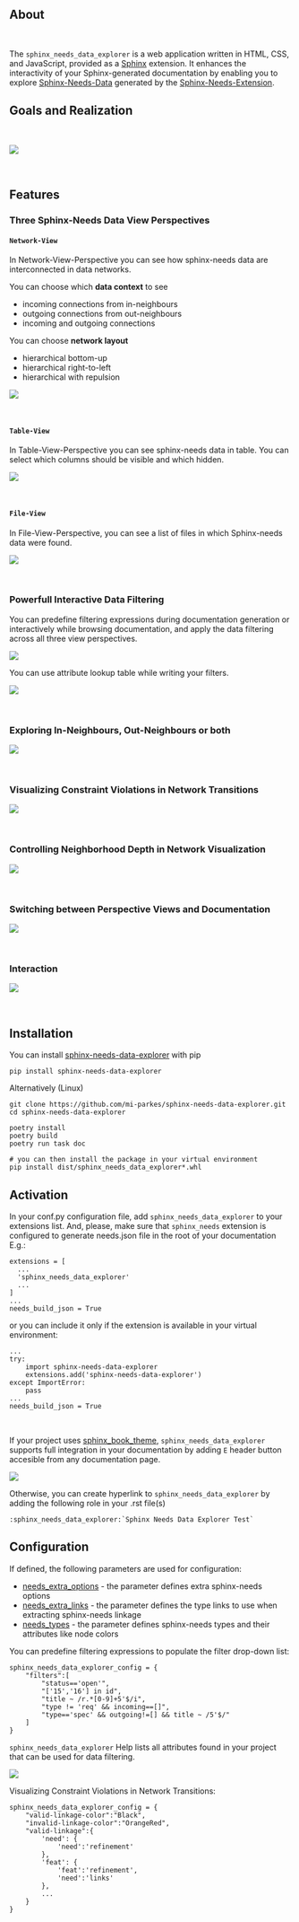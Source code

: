 
## About

<br>

The `sphinx_needs_data_explorer` is a web application written in HTML, CSS, and JavaScript, provided as a [Sphinx](https://www.sphinx-doc.org/en/master/index.html) extension. It enhances the interactivity of your Sphinx-generated documentation by enabling you to explore <a href="[needs.json](https://mi-parkes.github.io/sphinx-needs-data-explorer/needs.json)">Sphinx-Needs-Data</a> generated by the [Sphinx-Needs-Extension](https://www.sphinx-needs.com).

## Goals and Realization

<br>

![](https://raw.githubusercontent.com/mi-parkes/sphinx-needs-data-explorer/41b530aa785343e4d378f0a5664ce520b158ed16/doc/source/images/sphinx_needs_data_explorer.svg)

<br>

## Features

### Three Sphinx-Needs Data View Perspectives

#### `Network-View`
In Network-View-Perspective you can see how sphinx-needs data are interconnected in data networks.

You can choose which **data context** to see
- incoming connections from in-neighbours
- outgoing connections from out-neighbours
- incoming and outgoing connections

You can choose **network layout**
- hierarchical bottom-up
- hierarchical right-to-left
- hierarchical with repulsion

![](https://raw.githubusercontent.com/mi-parkes/sphinx-needs-data-explorer/41b530aa785343e4d378f0a5664ce520b158ed16/doc/source/images/network-perspective.jpg)

<br>

#### `Table-View`
In Table-View-Perspective you can see sphinx-needs data in table. You can select which columns should
be visible and which hidden.

![](https://raw.githubusercontent.com/mi-parkes/sphinx-needs-data-explorer/41b530aa785343e4d378f0a5664ce520b158ed16/doc/source/images/table-perspective.jpg)

<br>

#### `File-View`
In File-View-Perspective, you can see a list of files in which Sphinx-needs data were found.

![](https://raw.githubusercontent.com/mi-parkes/sphinx-needs-data-explorer/41b530aa785343e4d378f0a5664ce520b158ed16/doc/source/images/file-perspective.jpg)

<br>

### Powerfull Interactive Data Filtering
You can predefine filtering expressions during documentation generation or interactively while browsing documentation, and apply the data filtering across all three view perspectives.

![](https://raw.githubusercontent.com/mi-parkes/sphinx-needs-data-explorer/41b530aa785343e4d378f0a5664ce520b158ed16/doc/source/images/data-filtering.jpg)

You can use attribute lookup table while writing your filters.

![](https://raw.githubusercontent.com/mi-parkes/sphinx-needs-data-explorer/41b530aa785343e4d378f0a5664ce520b158ed16/doc/source/images/scr6.jpg)

<br>

### Exploring In-Neighbours, Out-Neighbours or both

![](https://raw.githubusercontent.com/mi-parkes/sphinx-needs-data-explorer/41b530aa785343e4d378f0a5664ce520b158ed16/doc/source/images/sh2.jpg)

<br>

### Visualizing Constraint Violations in Network Transitions 

![](https://raw.githubusercontent.com/mi-parkes/sphinx-needs-data-explorer/41b530aa785343e4d378f0a5664ce520b158ed16/doc/source/images/scr7.jpg)

<br>

### Controlling Neighborhood Depth in Network Visualization

![](https://raw.githubusercontent.com/mi-parkes/sphinx-needs-data-explorer/41b530aa785343e4d378f0a5664ce520b158ed16/doc/source/images/depthview.gif)

<br>

### Switching between Perspective Views and Documentation

![](https://raw.githubusercontent.com/mi-parkes/sphinx-needs-data-explorer/41b530aa785343e4d378f0a5664ce520b158ed16/doc/source/images/sh3.jpg)

<br>

### Interaction

![](https://raw.githubusercontent.com/mi-parkes/sphinx-needs-data-explorer/41b530aa785343e4d378f0a5664ce520b158ed16/doc/source/images/sphinx-needs-data-explorer.gif)

<br>

## Installation

You can install [sphinx-needs-data-explorer](https://pypi.org/project/sphinx-needs-data-explorer/) with pip

    pip install sphinx-needs-data-explorer

Alternatively (Linux)

    git clone https://github.com/mi-parkes/sphinx-needs-data-explorer.git
    cd sphinx-needs-data-explorer

    poetry install
    poetry build
    poetry run task doc

    # you can then install the package in your virtual environment
    pip install dist/sphinx_needs_data_explorer*.whl

## Activation

In your conf.py configuration file, add `sphinx_needs_data_explorer` to your extensions list. And, please, make sure that `sphinx_needs` extension is configured to generate needs.json file in the root of your documentation E.g.:

    extensions = [
      ...
      'sphinx_needs_data_explorer'
      ...
    ]
    ...
    needs_build_json = True

or you can include it only if the extension is available in your virtual environment:

    ...
    try:
        import sphinx-needs-data-explorer
        extensions.add('sphinx-needs-data-explorer')
    except ImportError:
        pass
    ...
    needs_build_json = True

<br>

If your project uses [sphinx_book_theme](https://github.com/executablebooks/sphinx-book-theme),
`sphinx_needs_data_explorer` supports full integration in your documentation by adding `E` header button accesible from any documentation page.

![](https://raw.githubusercontent.com/mi-parkes/sphinx-needs-data-explorer/41b530aa785343e4d378f0a5664ce520b158ed16/doc/source/images/E-header-button-doc.jpg)

Otherwise, you can create hyperlink to `sphinx_needs_data_explorer` by adding the following role in your .rst file(s)

    :sphinx_needs_data_explorer:`Sphinx Needs Data Explorer Test`

## Configuration

If defined, the following parameters are used for configuration:

* [needs_extra_options](https://sphinx-needs.readthedocs.io/en/latest/configuration.html#needs-extra-options) - the parameter defines extra sphinx-needs options
* [needs_extra_links](https://sphinx-needs.readthedocs.io/en/latest/configuration.html#needs-extra-links) - the parameter defines the type links to use when extracting sphinx-needs linkage
* [needs_types](https://sphinx-needs.readthedocs.io/en/latest/configuration.html#needs-types) - the parameter defines sphinx-needs types and their attributes like node colors

You can predefine filtering expressions to populate the filter drop-down list:

    sphinx_needs_data_explorer_config = {
        "filters":[
            "status=='open'",
            "['15','16'] in id",
            "title ~ /r.*[0-9]+5'$/i",
            "type != 'req' && incoming==[]",
            "type=='spec' && outgoing!=[] && title ~ /5'$/"
        ]
    }

`sphinx_needs_data_explorer` Help lists all attributes found in your project that can be used for data filtering.

![](https://raw.githubusercontent.com/mi-parkes/sphinx-needs-data-explorer/41b530aa785343e4d378f0a5664ce520b158ed16/doc/source/images/help1.jpg)

Visualizing Constraint Violations in Network Transitions:

    sphinx_needs_data_explorer_config = {
        "valid-linkage-color":"Black",
        "invalid-linkage-color":"OrangeRed",
        "valid-linkage":{
            'need': {
                'need':'refinement'
            },
            'feat': {
                'feat':'refinement',
                'need':'links'
            },
            ...
        }
    }

